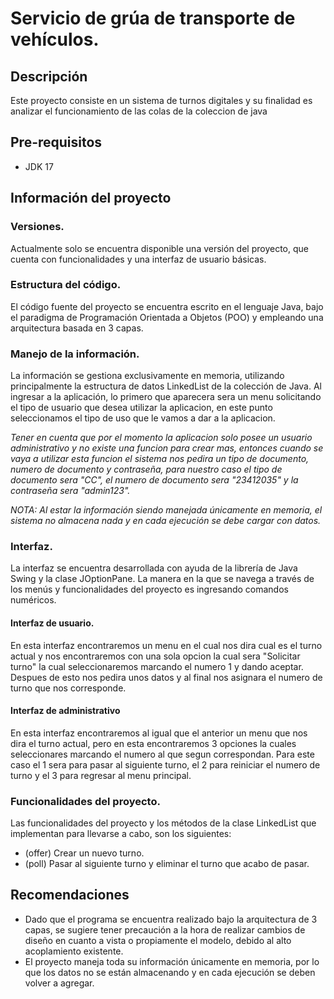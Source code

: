 # Servicio de grúa de transporte de vehículos.
## Descripción
Este proyecto consiste en un sistema de turnos digitales y su finalidad es analizar el funcionamiento de las colas de la coleccion de java
## Pre-requisitos
- JDK 17
## Información del proyecto
### Versiones.
Actualmente solo se encuentra disponible una versión del proyecto, que cuenta con funcionalidades y una interfaz de usuario básicas.
### Estructura del código.
El código fuente del proyecto se encuentra escrito en el lenguaje Java, bajo el paradigma de Programación Orientada a Objetos (POO) y empleando una arquitectura basada en 3 capas.
### Manejo de la información.
La información se gestiona exclusivamente en memoria, utilizando principalmente la estructura de datos LinkedList de la colección de Java.
Al ingresar a la aplicación, lo primero que aparecera sera un menu solicitando el tipo de usuario que desea utilizar la aplicacion, en este punto seleccionamos el tipo de uso que le vamos a dar a la aplicacion. 

*Tener en cuenta que por el momento la aplicacion solo posee un usuario administrativo y no existe una funcion para crear mas, entonces cuando se vaya a utilizar esta funcion el sistema nos pedira un tipo de documento, numero de documento y contraseña, para nuestro caso el tipo de documento sera "CC", el numero de documento sera "23412035" y la contraseña sera "admin123".*

*NOTA: Al estar la información siendo manejada únicamente en memoria, el sistema no almacena nada y en cada ejecución se debe cargar con datos.*
### Interfaz.

La interfaz se encuentra desarrollada con ayuda de la librería de Java Swing y la clase JOptionPane. La manera en la que se navega a través de los menús y funcionalidades del proyecto es ingresando comandos numéricos.

#### Interfaz de usuario.

En esta interfaz encontraremos un menu en el cual nos dira cual es el turno actual y nos encontraremos con una sola opcion la cual sera "Solicitar turno" la cual seleccionaremos marcando el numero 1 y dando aceptar. Despues de esto nos pedira unos datos y al final nos asignara el numero de turno que nos corresponde.

#### Interfaz de administrativo

En esta interfaz encontraremos al igual que el anterior un menu que nos dira el turno actual, pero en esta encontraremos 3 opciones la cuales seleccionares marcando el numero al que segun correspondan. Para este caso el 1 sera para pasar al siguiente turno, el 2 para reiniciar el numero de turno y el 3 para regresar al menu principal.

### Funcionalidades del proyecto.
Las funcionalidades del proyecto y los métodos de la clase LinkedList que implementan para llevarse a cabo, son los siguientes:
- (offer) Crear un nuevo turno.
- (poll) Pasar al siguiente turno y eliminar el turno que acabo de pasar.

## Recomendaciones
- Dado que el programa se encuentra realizado bajo la arquitectura de 3 capas, se sugiere tener precaución a la hora de realizar cambios de diseño en cuanto a vista o propiamente el modelo, debido al alto acoplamiento existente.
- El proyecto maneja toda su información únicamente en memoria, por lo que los datos no se están almacenando y en cada ejecución se deben volver a agregar.
